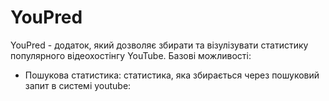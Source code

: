 # YouPred
YouPred - додаток, який дозволяє збирати та візулізувати статистику популярного відеохостінгу YouTube.
Базові можливості:
 - Пошукова статистика:
 статистика, яка збирається через пошуковий запит в системі youtube:
 
